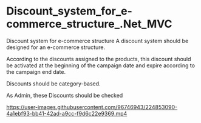 # Discount_system_for_e-commerce_structure_.Net_MVC
Discount system for e-commerce structure
 A discount system should be designed for an e-commerce structure.

 According to the discounts assigned to the products, this discount should be activated at the beginning of the campaign date and expire according to the campaign end date.

Discounts should be category-based.

 As Admin, these Discounts should be checked

https://user-images.githubusercontent.com/96746943/224853090-4a1ebf93-bb41-42ad-a9cc-f9d6c22e9369.mp4

